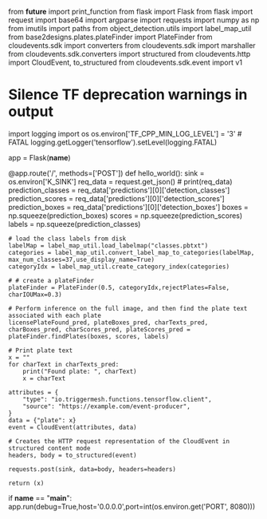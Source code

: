 from __future__ import print_function
from flask import Flask
from flask import request
import base64
import argparse
import requests
import numpy as np
from imutils import paths
from object_detection.utils import label_map_util
from base2designs.plates.plateFinder import PlateFinder
from cloudevents.sdk import converters
from cloudevents.sdk import marshaller
from cloudevents.sdk.converters import structured
from cloudevents.http import CloudEvent, to_structured
from cloudevents.sdk.event import v1


# Silence TF deprecation warnings in output
import logging
import os
os.environ['TF_CPP_MIN_LOG_LEVEL'] = '3'  # FATAL
logging.getLogger('tensorflow').setLevel(logging.FATAL)

app = Flask(__name__)

@app.route('/', methods=['POST'])
def hello_world():
    sink = os.environ['K_SINK']
    req_data = request.get_json()
    # print(req_data)
    prediction_classes = req_data['predictions'][0]['detection_classes']
    prediction_scores = req_data['predictions'][0]['detection_scores']
    prediction_boxes = req_data['predictions'][0]['detection_boxes']
    boxes = np.squeeze(prediction_boxes)
    scores = np.squeeze(prediction_scores)
    labels = np.squeeze(prediction_classes)

    # load the class labels from disk
    labelMap = label_map_util.load_labelmap("classes.pbtxt")
    categories = label_map_util.convert_label_map_to_categories(labelMap, max_num_classes=37,use_display_name=True)
    categoryIdx = label_map_util.create_category_index(categories)

    # # create a plateFinder
    plateFinder = PlateFinder(0.5, categoryIdx,rejectPlates=False, charIOUMax=0.3)

    # Perform inference on the full image, and then find the plate text associated with each plate
    licensePlateFound_pred, plateBoxes_pred, charTexts_pred, charBoxes_pred, charScores_pred, plateScores_pred = plateFinder.findPlates(boxes, scores, labels)

    # Print plate text
    x = ""
    for charText in charTexts_pred:
        print("Found plate: ", charText)
        x = charText

    attributes = {
        "type": "io.triggermesh.functions.tensorflow.client",
        "source": "https://example.com/event-producer",
    }
    data = {"plate": x}
    event = CloudEvent(attributes, data)
    
    # Creates the HTTP request representation of the CloudEvent in structured content mode
    headers, body = to_structured(event)

    requests.post(sink, data=body, headers=headers)

    return (x)

if __name__ == "__main__":
   app.run(debug=True,host='0.0.0.0',port=int(os.environ.get('PORT', 8080)))